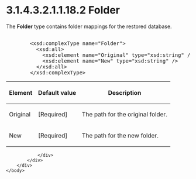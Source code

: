 <html dir="LTR" xmlns:mshelp="http://msdn.microsoft.com/mshelp" xmlns:ddue="http://ddue.schemas.microsoft.com/authoring/2003/5" xmlns:xlink="http://www.w3.org/1999/xlink" xmlns:tool="http://www.microsoft.com/tooltip">
    <head>
        <meta http-equiv="Content-Type" content="text/html; CHARSET=utf-8"></meta>
        <meta name="save" content="history"></meta>
        <title>3.1.4.3.2.1.1.18.2 Folder</title>
        <xml>
            <mshelp:toctitle title="3.1.4.3.2.1.1.18.2 Folder"></mshelp:toctitle>
            <mshelp:rltitle title="[MS-SSAS]: Folder"></mshelp:rltitle>
            <mshelp:keyword index="A" term="31a9d4a8-e1de-4602-bfc2-5c7c57fb5764"></mshelp:keyword>
            <mshelp:attr name="DCSext.ContentType" value="open specification"></mshelp:attr>
            <mshelp:attr name="AssetID" value="31a9d4a8-e1de-4602-bfc2-5c7c57fb5764"></mshelp:attr>
            <mshelp:attr name="TopicType" value="kbRef"></mshelp:attr>
            <mshelp:attr name="DCSext.Title" value="[MS-SSAS]: Folder" />
        </xml>
    </head>
    <body>
        <div id="header">
            <h1 class="heading">3.1.4.3.2.1.1.18.2 Folder</h1>
        </div>
        <div id="mainSection">
            <div id="mainBody">
                <div id="allHistory" class="saveHistory"></div>
                <div id="sectionSection0" class="section" name="collapseableSection">
                    

<p>The <b>Folder</b> type contains folder mappings for the
restored database.</p>

<dl>
<dd>
<div><pre>            
   &lt;xsd:complexType name=&quot;Folder&quot;&gt;
     &lt;xsd:all&gt;
       &lt;xsd:element name=&quot;Original&quot; type=&quot;xsd:string&quot; /&gt;
       &lt;xsd:element name=&quot;New&quot; type=&quot;xsd:string&quot; /&gt;
     &lt;/xsd:all&gt;
   &lt;/xsd:complexType&gt;
</pre></div>
</dd></dl>

<table>
 <thead>
  <tr>
   <th>
   <p>Element</p>
   </th>
   <th>
   <p>Default value</p>
   </th>
   <th>
   <p>Description</p>
   </th>
  </tr>
 </thead>
 <tr>
  <td>
  <p>Original</p>
  </td>
  <td>
  <p>[Required]</p>
  </td>
  <td>
  <p>The path for the original folder.</p>
  </td>
 </tr>
 <tr>
  <td>
  <p>New</p>
  </td>
  <td>
  <p>[Required]</p>
  </td>
  <td>
  <p>The path for the new folder.</p>
  </td>
 </tr>
</table>


                </div>
            </div>
        </div>
    </body>
</html>